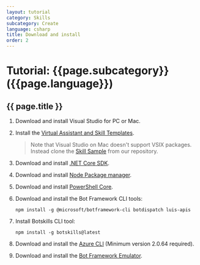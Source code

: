 ```yaml
---
layout: tutorial
category: Skills
subcategory: Create
language: csharp
title: Download and install
order: 2
---
```


# Tutorial: {{page.subcategory}} ({{page.language}})

## {{ page.title }}

1. Download and install Visual Studio for PC or Mac.
1. Install the [Virtual Assistant and Skill Templates](https://marketplace.visualstudio.com/items?itemName=BotBuilder.VirtualAssistantTemplate). 
   > Note that Visual Studio on Mac doesn't support VSIX packages. Instead clone the [Skill Sample](https://github.com/microsoft/botframework-solutions/tree/master/samples/csharp/skill/SkillSample) from our repository.
1. Download and install [.NET Core SDK](https://www.microsoft.com/net/download).  
1. Download and install [Node Package manager](https://nodejs.org/en/).
1. Download and install [PowerShell Core](https://docs.microsoft.com/en-us/powershell/scripting/install/installing-powershell?view=powershell-6).
1. Download and install the Bot Framework CLI tools:

   ```
   npm install -g @microsoft/botframework-cli botdispatch luis-apis
   ```
1. Install Botskills CLI tool:
   
   ```
   npm install -g botskills@latest
   ```

1. Download and install the [Azure CLI](https://docs.microsoft.com/en-us/cli/azure/install-azure-cli-windows?view=azure-cli-latest) (Minimum version 2.0.64 required).
1. Download and install the [Bot Framework Emulator](https://aka.ms/botframework-emulator).
